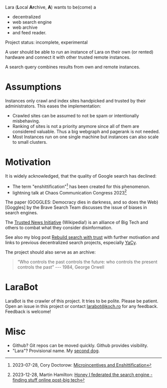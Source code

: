 Lara (**L**ocal **Ar**chive, **A**) wants to be(come) a

- decentralized
- web search engine
- web archive
- and feed reader.

Project status: incomplete, experimental

A user should be able to run an instance of Lara on their own (or rented)
hardware and connect it with other trusted remote instances.

A search query combines results from own and remote instances.

# Assumptions

Instances only crawl and index sites handpicked and trusted by their
administrators. This eases the implementation:

- Crawled sites can be assumed to not be spam or intentionally misbehaving.
- Ranking of sites is not a priority anymore since all of them are considered
  valuable. Thus a big webgraph and pagerank is not needed.
- Most Instances run on one single machine but instances can also scale to
  small clusters.

# Motivation

It is widely acknowledged, that the quality of Google search has declined:

- The term "enshittification"[^3] has been created for this phenomenon.
- lightning talk at Chaos Communication Congress 2023[^4]

[^3]: 2023-07-28, Cory Doctorow: [Microincentives and Enshittification](https://pluralistic.net/2023/07/28/microincentives-and-enshittification)
[^4]: 2023-12-28, Martin Hamilton: [Honey I federated the search engine - finding stuff online post-big tech](https://media.ccc.de/v/37c3-lightningtalks-58060-honey-i-federated-the-search-engine-finding-stuff-online-post-big-tech)

The paper (GOGGLES: Democracy dies in darkness, and so does the Web)[Goggles]
by the Brave Search Team discusses the issue of biases in search engines.

[Googgles]: https://brave.com/static-assets/files/goggles.pdf

The [Trusted News Initiative](5) (Wikipedia!) is an alliance of Big Tech and
others to combat what they consider disinformation.

[5]: https://en.wikipedia.org/wiki/Trusted_News_Initiative

See also my blog post [Rebuild search with trust](6) with further motivation
and links to previous decentralized search projects, especially
[YaCy](https://yacy.net).

[6]: https://blog.koch.ro/posts/2024-01-20-rebuild-search-with-trust.html

The project should also serve as an archive:

> “Who controls the past controls the future: who controls the present
> controls the past” --- 1984, George Orwell

# LaraBot

LaraBot is the crawler of this project. It tries to be polite. Please be
patient. Open an issue in this project or contact larabot@koch.ro for any
feedback. Feedback is welcome!

# Misc

- Github? Git repos can be moved quickly. Github provides visibility.
- "Lara"? Provisional name. My [second dog](https://photos.app.goo.gl/7u7NUC4iX6Dp5o986).
